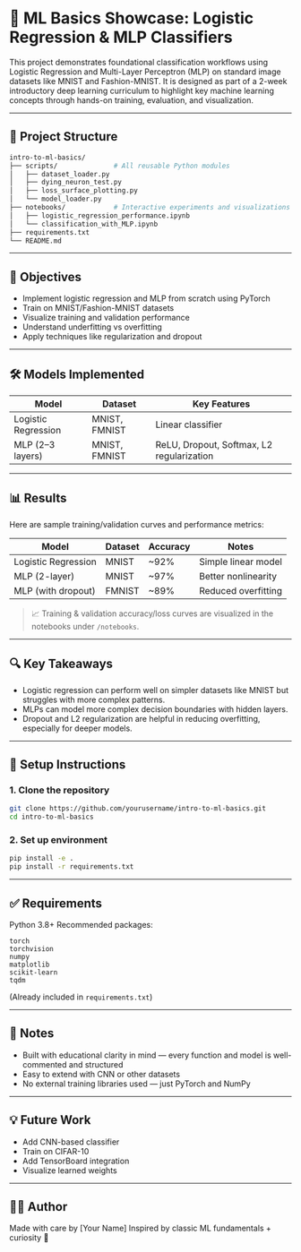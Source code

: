 # 🧠 ML Basics Showcase: Logistic Regression & MLP Classifiers

This project demonstrates foundational classification workflows using Logistic Regression and Multi-Layer Perceptron (MLP) on standard image datasets like MNIST and Fashion-MNIST. It is designed as part of a 2-week introductory deep learning curriculum to highlight key machine learning concepts through hands-on training, evaluation, and visualization.

---

## 📁 Project Structure

```bash
intro-to-ml-basics/
├── scripts/              # All reusable Python modules
│   ├── dataset_loader.py
│   ├── dying_neuron_test.py
│   ├── loss_surface_plotting.py
│   └── model_loader.py
├── notebooks/            # Interactive experiments and visualizations
│   ├── logistic_regression_performance.ipynb
│   └── classification_with_MLP.ipynb
├── requirements.txt
└── README.md
```

---

## 📌 Objectives

* Implement logistic regression and MLP from scratch using PyTorch
* Train on MNIST/Fashion-MNIST datasets
* Visualize training and validation performance
* Understand underfitting vs overfitting
* Apply techniques like regularization and dropout

---

## 🛠️ Models Implemented

| Model               | Dataset       | Key Features                              |
| ------------------- | ------------- | ----------------------------------------- |
| Logistic Regression | MNIST, FMNIST | Linear classifier                         |
| MLP (2–3 layers)    | MNIST, FMNIST | ReLU, Dropout, Softmax, L2 regularization |

---

## 📊 Results

Here are sample training/validation curves and performance metrics:

| Model               | Dataset | Accuracy | Notes               |
| ------------------- | ------- | -------- | ------------------- |
| Logistic Regression | MNIST   | \~92%    | Simple linear model |
| MLP (2-layer)       | MNIST   | \~97%    | Better nonlinearity |
| MLP (with dropout)  | FMNIST  | \~89%    | Reduced overfitting |

> 📈 Training & validation accuracy/loss curves are visualized in the notebooks under `/notebooks`.

---

## 🔍 Key Takeaways

* Logistic regression can perform well on simpler datasets like MNIST but struggles with more complex patterns.
* MLPs can model more complex decision boundaries with hidden layers.
* Dropout and L2 regularization are helpful in reducing overfitting, especially for deeper models.

---

## 🚀 Setup Instructions

### 1. Clone the repository

```bash
git clone https://github.com/yourusername/intro-to-ml-basics.git
cd intro-to-ml-basics
```

### 2. Set up environment

```bash
pip install -e .
pip install -r requirements.txt
```

---

## ✅ Requirements

Python 3.8+
Recommended packages:

```
torch
torchvision
numpy
matplotlib
scikit-learn
tqdm
```

(Already included in `requirements.txt`)

---

## 📎 Notes

* Built with educational clarity in mind — every function and model is well-commented and structured
* Easy to extend with CNN or other datasets
* No external training libraries used — just PyTorch and NumPy

---

## 💡 Future Work

* Add CNN-based classifier
* Train on CIFAR-10
* Add TensorBoard integration
* Visualize learned weights

---

## 🙋‍♀️ Author

Made with care by \[Your Name]
Inspired by classic ML fundamentals + curiosity 🌱

